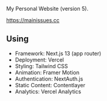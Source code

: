 My Personal Website (version 5).

https://mainissues.cc

## Using

- Framework: Next.js 13 (app router)
- Deployment: Vercel
- Styling: Tailwind CSS
- Animation: Framer Motion
- Authentication: NextAuth.js
- Static Content: Contentlayer
- Analytics: Vercel Analytics
